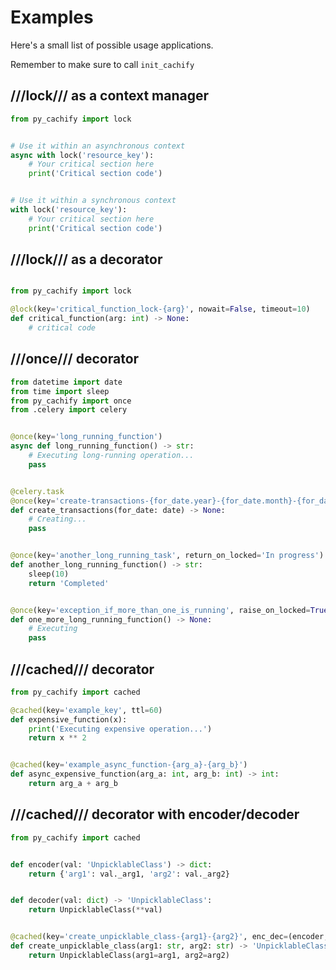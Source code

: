 # Examples

Here's a small list of possible usage applications.

Remember to make sure to call `init_cachify`

## ///lock/// as a context manager
```python
from py_cachify import lock


# Use it within an asynchronous context
async with lock('resource_key'):
    # Your critical section here
    print('Critical section code')


# Use it within a synchronous context
with lock('resource_key'):
    # Your critical section here
    print('Critical section code')

```

## ///lock/// as a decorator

```python

from py_cachify import lock

@lock(key='critical_function_lock-{arg}', nowait=False, timeout=10)
def critical_function(arg: int) -> None:
    # critical code
```

## ///once/// decorator

```python
from datetime import date
from time import sleep
from py_cachify import once
from .celery import celery


@once(key='long_running_function')
async def long_running_function() -> str:
    # Executing long-running operation...
    pass


@celery.task
@once(key='create-transactions-{for_date.year}-{for_date.month}-{for_date.day}')
def create_transactions(for_date: date) -> None:
    # Creating...
    pass


@once(key='another_long_running_task', return_on_locked='In progress')
def another_long_running_function() -> str:
    sleep(10)
    return 'Completed'


@once(key='exception_if_more_than_one_is_running', raise_on_locked=True)
def one_more_long_running_function() -> None:
    # Executing
    pass
```

## ///cached/// decorator
```python
from py_cachify import cached

@cached(key='example_key', ttl=60)
def expensive_function(x):
    print('Executing expensive operation...')
    return x ** 2


@cached(key='example_async_function-{arg_a}-{arg_b}')
def async_expensive_function(arg_a: int, arg_b: int) -> int:
    return arg_a + arg_b

```

## ///cached/// decorator with encoder/decoder
```python
from py_cachify import cached


def encoder(val: 'UnpicklableClass') -> dict:
    return {'arg1': val._arg1, 'arg2': val._arg2}


def decoder(val: dict) -> 'UnpicklableClass':
    return UnpicklableClass(**val)


@cached(key='create_unpicklable_class-{arg1}-{arg2}', enc_dec=(encoder, decoder))
def create_unpicklable_class(arg1: str, arg2: str) -> 'UnpicklableClass':
    return UnpicklableClass(arg1=arg1, arg2=arg2)
```
